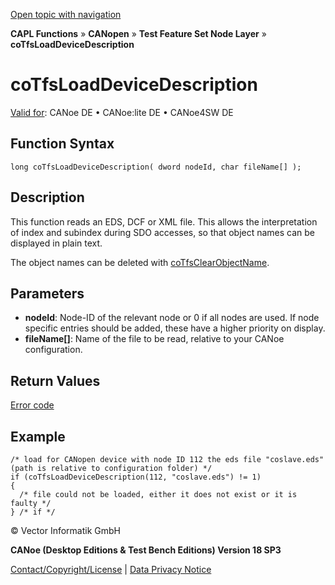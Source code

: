 [Open topic with navigation](../../../../../../CANoeDEFamily.htm#Topics/CAPLFunctions/CANopen/NodeLayerTFS/Functions/CAPLfunctionCoTfsLoadDeviceDescription.md)

**CAPL Functions** » **CANopen** » **Test Feature Set Node Layer** » **coTfsLoadDeviceDescription**

# coTfsLoadDeviceDescription

[Valid for](../../../../Shared/FeatureAvailability.md): CANoe DE • CANoe:lite DE • CANoe4SW DE

## Function Syntax

```plaintext
long coTfsLoadDeviceDescription( dword nodeId, char fileName[] );
```

## Description

This function reads an EDS, DCF or XML file. This allows the interpretation of index and subindex during SDO accesses, so that object names can be displayed in plain text.

The object names can be deleted with [coTfsClearObjectName](CAPLfunctionCoTfsClearObjectName.md).

## Parameters

- **nodeId**: Node-ID of the relevant node or 0 if all nodes are used. If node specific entries should be added, these have a higher priority on display.
- **fileName[]**: Name of the file to be read, relative to your CANoe configuration.

## Return Values

[Error code](../CAPLfunctionsCANopenNLTFSErrorCodes.md)

## Example

```plaintext
/* load for CANopen device with node ID 112 the eds file "coslave.eds" (path is relative to configuration folder) */
if (coTfsLoadDeviceDescription(112, "coslave.eds") != 1)
{
  /* file could not be loaded, either it does not exist or it is faulty */
} /* if */
```

© Vector Informatik GmbH

**CANoe (Desktop Editions & Test Bench Editions) Version 18 SP3**

[Contact/Copyright/License](../../../../Shared/ContactCopyrightLicense.md) | [Data Privacy Notice](https://www.vector.com/int/en/company/get-info/privacy-policy/)